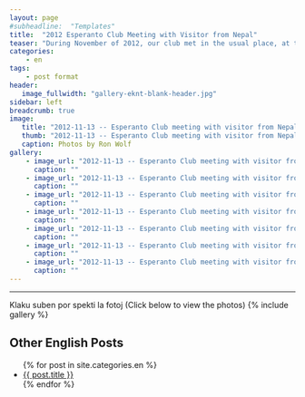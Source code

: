 ```yaml
---
layout: page
#subheadline:  "Templates"
title:  "2012 Esperanto Club Meeting with Visitor from Nepal"
teaser: "During November of 2012, our club met in the usual place, at the usual meeting hour.  We had a surprise, a visiting esperantist from Nepal"
categories:
    - en
tags:
    - post format
header:
   image_fullwidth: "gallery-eknt-blank-header.jpg"
sidebar: left
breadcrumb: true
image:
   title: "2012-11-13 -- Esperanto Club meeting with visitor from Nepal/IMG_20121013_170557.jpg"
   thumb: "2012-11-13 -- Esperanto Club meeting with visitor from Nepal/IMG_20121013_170557-thumb.jpg"
   caption: Photos by Ron Wolf
gallery:
    - image_url: "2012-11-13 -- Esperanto Club meeting with visitor from Nepal/IMG_20121013_170557.jpg"
      caption: ""
    - image_url: "2012-11-13 -- Esperanto Club meeting with visitor from Nepal/IMG_20121013_170935.jpg"
      caption: ""
    - image_url: "2012-11-13 -- Esperanto Club meeting with visitor from Nepal/IMG_20121013_170950.jpg"
      caption: ""
    - image_url: "2012-11-13 -- Esperanto Club meeting with visitor from Nepal/IMG_20121013_171013.jpg"
      caption: ""
    - image_url: "2012-11-13 -- Esperanto Club meeting with visitor from Nepal/IMG_20121013_171021.jpg"
      caption: ""
    - image_url: "2012-11-13 -- Esperanto Club meeting with visitor from Nepal/IMG_20121013_174615.jpg"
      caption: ""
    - image_url: "2012-11-13 -- Esperanto Club meeting with visitor from Nepal/IMG_20121013_174737.jpg"
      caption: ""
---
```

<!--more-->
--------------------------
Klaku suben por spekti la fotoj (Click below to view the photos)
{% include gallery %}


## Other English Posts

<ul>
    {% for post in site.categories.en %}
    <li><a href="{{ site.url }}{{ site.baseurl }}{{ post.url }}">{{ post.title }}</a></li>
    {% endfor %}
</ul>